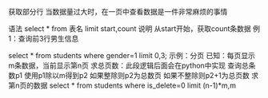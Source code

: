获取部分行
当数据量过大时，在一页中查看数据是一件非常麻烦的事情

语法
select * from 表名 limit start,count
说明
从start开始，获取count条数据
例1：查询前3行男生信息

select * from students where gender=1 limit 0,3;
示例：分页
已知：每页显示m条数据，当前显示第n页
求总页数：此段逻辑后面会在python中实现
查询总条数p1
使用p1除以m得到p2
如果整除则p2为总数页
如果不整除则p2+1为总页数
求第n页的数据
select * from students where is_delete=0 limit (n-1)*m,m